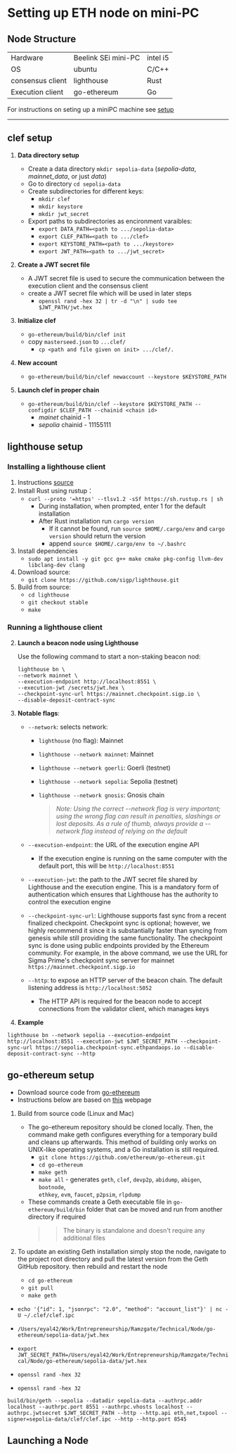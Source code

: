 # Setting up ETH node on mini-PC


## Node Structure

|                   |             |     |
|-------------------|-------------|-----|
| Hardware         |   Beelink SEi mini-PC | intel i5  |
|  OS              |   ubuntu     | C/C++   | 
| consensus client |  lighthouse | Rust |
| Execution client | go-ethereum | Go   |

For instructions on seting up a miniPC machine see [setup](https://github.com/Ramzgate/node_setup/blob/main/miniPC_machine.md)

---------------------------

## clef setup

1. __Data directory setup__
    - Create a data directory `mkdir sepolia-data` (_sepolia-data_, _mainnet_data_, or just _data_)
    - Go to directory `cd sepolia-data`
    - Create subdirectories for different keys:
        - `mkdir clef`
        - `mkdir keystore`
        - `mkdir jwt_secret`
    - Export paths to subdirectories as encironment varaibles:
        - `export DATA_PATH=<path to .../sepolia-data>`
        - `export CLEF_PATH=<path to .../clef>`
        - `export KEYSTORE_PATH=<path to .../keystore>`
        - `export JWT_PATH=<path to .../jwt_secret>`

2. __Create a JWT secret file__
    - A JWT secret file is used to secure the communication between the execution client and the consensus client
    - create a JWT secret file which will be used in later steps
        - `openssl rand -hex 32 | tr -d "\n" | sudo tee $JWT_PATH/jwt.hex`

3. __Initialize clef__
    - `go-ethereum/build/bin/clef init`
    - copy `masterseed.json` to `...clef/`
        - `cp <path and file given on init> .../clef/.`
4. __New account__
    - `go-ethereum/build/bin/clef newaccount --keystore $KEYSTORE_PATH`

5. __Launch clef in proper chain__
    - `go-ethereum/build/bin/clef --keystore $KEYSTORE_PATH --configdir $CLEF_PATH --chainid <chain id>`
        - _mainet_ chainid - 1
        - _sepolia_ chainid - 11155111

## lighthouse setup

### Installing a lighthouse client

1. Instructions [source](https://lighthouse-book.sigmaprime.io/installation-source.html)
2. Install Rust using rustup：
    - `curl --proto '=https' --tlsv1.2 -sSf https://sh.rustup.rs | sh`
        - During installation, when prompted, enter 1 for the default installation
        - After Rust installation run `cargo version` 
            - If it cannot be found, run `source $HOME/.cargo/env` and `cargo version` should return the version
            - append `source $HOME/.cargo/env to ~/.bashrc`
3. Install dependencies 
    - `sudo apt install -y git gcc g++ make cmake pkg-config llvm-dev libclang-dev clang`
4. Download source:
    - `git clone https://github.com/sigp/lighthouse.git`
5. Build from source:
    - `cd lighthouse`
    - `git checkout stable`
    - `make`

### Running a lighthouse client

2. __Launch a beacon node using Lighthouse__

    Use the following command to start a non-staking beacon nod:

    ```
    lighthouse bn \
    --network mainnet \
    --execution-endpoint http://localhost:8551 \
    --execution-jwt /secrets/jwt.hex \
    --checkpoint-sync-url https://mainnet.checkpoint.sigp.io \
    --disable-deposit-contract-sync
    ```

3. __Notable flags__:
    - `--network`: selects network:
        - `lighthouse` (no flag): Mainnet
        - `lighthouse --network mainnet`: Mainnet
        - `lighthouse --network goerli`: Goerli (testnet)
        - `lighthouse --network sepolia`: Sepolia (testnet)
        - `lighthouse --network gnosis`: Gnosis chain

            >_Note: Using the correct --network flag is very important; using the wrong flag can result in penalties, slashings or lost deposits. As a rule of thumb, always provide a --network flag instead of relying on the default_

    - `--execution-endpoint`: the URL of the execution engine API
        - If the execution engine is running on the same computer with the default port, this will be `http://localhost:8551`
    - `--execution-jwt`: the path to the JWT secret file shared by Lighthouse and the execution engine. This is a mandatory form of authentication which ensures that Lighthouse has the authority to control the execution engine
    - `--checkpoint-sync-url`: Lighthouse supports fast sync from a recent finalized checkpoint. Checkpoint sync is optional; however, we highly recommend it since it is substantially faster than syncing from genesis while still providing the same functionality. The checkpoint sync is done using public endpoints provided by the Ethereum community. For example, in the above command, we use the URL for Sigma Prime's checkpoint sync server for mainnet `https://mainnet.checkpoint.sigp.io`
    - `--http`: to expose an HTTP server of the beacon chain. The default listening address is `http://localhost:5052`
        - The HTTP API is required for the beacon node to accept connections from the validator client, which manages keys

4. __Example__
```
lighthouse bn --network sepolia --execution-endpoint http://localhost:8551 --execution-jwt $JWT_SECRET_PATH --checkpoint-sync-url https://sepolia.checkpoint-sync.ethpandaops.io --disable-deposit-contract-sync --http
```

## go-ethereum setup

- Download source code from [go-ethereum](https://geth.ethereum.org/downloads)
- Instructions below are based on [this](https://geth.ethereum.org/docs/getting-started/installing-geth) webpage

1. Build from source code (Linux and Mac) 
    - The go-ethereum repository should be cloned locally. Then, the command make geth configures everything for a temporary build and cleans up afterwards. This method of building only works on UNIX-like operating systems, and a Go installation is still required.
        - `git clone https://github.com/ethereum/go-ethereum.git`
        - `cd go-ethereum`
        - `make geth`
        - `make all` - generates `geth`, `clef`, `devp2p`, `abidump`, `abigen`, `bootnode`,\
         `ethkey`, `evm`, `faucet`, `p2psim`, `rlpdump`
    - These commands create a Geth executable file in `go-ethereum/build/bin` folder that can be moved and run from another directory if required
        >> The binary is standalone and doesn't require any additional files

2. To update an existing Geth installation simply stop the node, navigate to the project root directory and pull the latest version from the Geth GitHub repository. then rebuild and restart the node
    - `cd go-ethereum`
    - `git pull`
    - `make geth`



- `echo '{"id": 1, "jsonrpc": "2.0", "method": "account_list"}' | nc -U ~/.clef/clef.ipc`

- `/Users/eyal42/Work/Entrepreneurship/Ramzgate/Technical/Node/go-ethereum/sepolia-data/jwt.hex`
- `export JWT_SECRET_PATH=/Users/eyal42/Work/Entrepreneurship/Ramzgate/Technical/Node/go-ethereum/sepolia-data/jwt.hex`

- `openssl rand -hex 32`
- `openssl rand -hex 32`

```
build/bin/geth --sepolia --datadir sepolia-data --authrpc.addr localhost --authrpc.port 8551 --authrpc.vhosts localhost --authrpc.jwtsecret $JWT_SECRET_PATH --http --http.api eth,net,txpool --signer=sepolia-data/clef/clef.ipc --http --http.port 8545
```

## Launching a Node

